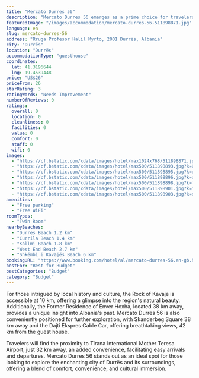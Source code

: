 ```yaml
---
title: "Mercato Durres 56"
description: "Mercato Durres 56 emerges as a prime choice for travelers seeking comfort and convenience in Durrës."
featuredImage: "/images/accommodation/mercato-durres-56-511898871.jpg"
language: en
slug: mercato-durres-56
address: "Rruga Profesor Halil Myrto, 2001 Durrës, Albania"
city: "Durrës"
location: "Durrës"
accommodationType: "guesthouse"
coordinates:
  lat: 41.3196644
  lng: 19.4539448
price: "US$26"
priceFrom: 26
starRating: 3
ratingWords: "Needs Improvement"
numberOfReviews: 0
ratings:
  overall: 0
  location: 0
  cleanliness: 0
  facilities: 0
  value: 0
  comfort: 0
  staff: 0
  wifi: 0
images:
  - "https://cf.bstatic.com/xdata/images/hotel/max1024x768/511898871.jpg?k=0a8eebf4ab39d09dd2a0f965a73dbd9a81c597f578db014c8ff57d28b30d26bb&o=&hp=1"
  - "https://cf.bstatic.com/xdata/images/hotel/max500/511898893.jpg?k=000f8569d243abefec281c447e187ca2abc04348dbedd342d89ea767653a5813&o=&hp=1"
  - "https://cf.bstatic.com/xdata/images/hotel/max500/511898895.jpg?k=d33d274bd7d88e6b42e311a648ae3a209b7946aae27e5ba332f5f86897c7ff02&o=&hp=1"
  - "https://cf.bstatic.com/xdata/images/hotel/max500/511898896.jpg?k=d17216fc69ff3d6327693eaa6e7094a1beecccc886cf17af0d208a39242c7f56&o=&hp=1"
  - "https://cf.bstatic.com/xdata/images/hotel/max500/511898898.jpg?k=f3b9ce5930050c0838919776cc7e2d5b149672d136dca08f283c1814ea67ac47&o=&hp=1"
  - "https://cf.bstatic.com/xdata/images/hotel/max500/511898901.jpg?k=f6b64f749ebb53533291344b2f8c362c274a61d08caa1e434f959213e97a5c68&o=&hp=1"
  - "https://cf.bstatic.com/xdata/images/hotel/max500/511898903.jpg?k=da8e6fa7e4af19c6a2f499d56269abfff98298c0cbbda755ee94223788f3a38a&o=&hp=1"
amenities:
  - "Free parking"
  - "Free WiFi"
roomTypes:
  - "Twin Room"
nearbyBeaches:
  - "Durres Beach 1.2 km"
  - "Currila Beach 1.4 km"
  - "Kallmi Beach 1.8 km"
  - "West End Beach 2.7 km"
  - "Shkëmbi i Kavajës Beach 6 km"
bookingURL: "https://www.booking.com/hotel/al/mercato-durres-56.en-gb.html?aid=8035640"
bestFor: "Best for Budget"
bestCategories: "Budget"
category: "Budget"
---
```


For those intrigued by local history and culture, the Rock of Kavaje is accessible at 10 km, offering a glimpse into the region's natural beauty. Additionally, the Former Residence of Enver Hoxha, located 38 km away, provides a unique insight into Albania's past. Mercato Durres 56 is also conveniently positioned for further exploration, with Skanderbeg Square 38 km away and the Dajti Ekspres Cable Car, offering breathtaking views, 42 km from the guest house.

Travelers will find the proximity to Tirana International Mother Teresa Airport, just 32 km away, an added convenience, facilitating easy arrivals and departures. Mercato Durres 56 stands out as an ideal spot for those looking to explore the enchanting city of Durrës and its surroundings, offering a blend of comfort, convenience, and cultural immersion.